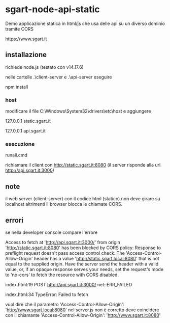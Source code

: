 # sgart-node-api-static

Demo applicazione statica in html/js che usa delle api su un diverso dominio tramite CORS

https://www.sgart.it

## installazione

richiede node.js (testato con v14.17.6)

nelle cartelle .\client-server e .\api-server eseguire

npm install


### host
modificare il file C:\Windows\System32\drivers\etc\host e aggiungere

127.0.0.1	static.sgart.it

127.0.0.1	api.sgart.it


### esecuzione

runall.cmd

richiamare il client con http://static.sgart.it:8080
(il server risponde alla url http://api.sgart.it:3000)


## note 

il web server (client-server) con il codice html (statico) non deve girare su localhost altrimenti il browser blocca le chiamate CORS.


## errori

se nella developer console compare l'errore

Access to fetch at 'http://api.sgart.it:3000/' from origin 'http://static.sgart.it:8080' has been blocked by CORS policy: Response to preflight request doesn't pass access control check: The 'Access-Control-Allow-Origin' header has a value 'http://static.sgart.local:8080' that is not equal to the supplied origin. Have the server send the header with a valid value, or, if an opaque response serves your needs, set the request's mode to 'no-cors' to fetch the resource with CORS disabled.

index.html:19 POST http://api.sgart.it:3000/ net::ERR_FAILED

index.html:34 TypeError: Failed to fetch


vuol dire che il parametro 'Access-Control-Allow-Origin': 'http://www.sgart.local:8080' nel server.js non è corretto deve coincidere con il chiamante 'Access-Control-Allow-Origin': 'http://www.sgart.it:8080'